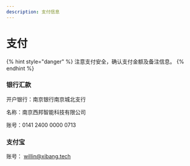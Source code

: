 ```yaml
---
description: 支付信息
---
```


# 支付

{% hint style="danger" %}
注意支付安全，确认支付金额及备注信息。
{% endhint %}

### 银行汇款

开户银行：南京银行南京城北支行

名称：南京西邦智能科技有限公司

账号：0141 2400 0000 0713

### 支付宝

账号： willin@xibang.tech

